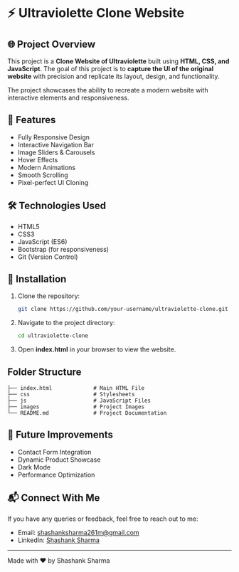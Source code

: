 # ⚡ Ultraviolette Clone Website

## 🌐 Project Overview
This project is a **Clone Website of Ultraviolette** built using **HTML, CSS, and JavaScript**. The goal of this project is to **capture the UI of the original website** with precision and replicate its layout, design, and functionality.

The project showcases the ability to recreate a modern website with interactive elements and responsiveness.

## 🔑 Features
- Fully Responsive Design
- Interactive Navigation Bar
- Image Sliders & Carousels
- Hover Effects
- Modern Animations
- Smooth Scrolling
- Pixel-perfect UI Cloning

## 🛠️ Technologies Used
- HTML5
- CSS3
- JavaScript (ES6)
- Bootstrap (for responsiveness)
- Git (Version Control)

## 📌 Installation
1. Clone the repository:
   ```bash
   git clone https://github.com/your-username/ultraviolette-clone.git
   ```
2. Navigate to the project directory:
   ```bash
   cd ultraviolette-clone
   ```
3. Open **index.html** in your browser to view the website.

## Folder Structure
```
├── index.html             # Main HTML File
├── css                    # Stylesheets
├── js                     # JavaScript Files
├── images                 # Project Images
└── README.md              # Project Documentation
```

## 🚀 Future Improvements
- Contact Form Integration
- Dynamic Product Showcase
- Dark Mode
- Performance Optimization

## 📬 Connect With Me
If you have any queries or feedback, feel free to reach out to me:
- Email: [shashanksharma261m@gmail.com](mailto:shashanksharma261m@gmail.com)
- LinkedIn: [Shashank Sharma](https://www.linkedin.com/in/shashanksharma)

---
Made with ❤️ by Shashank Sharma

